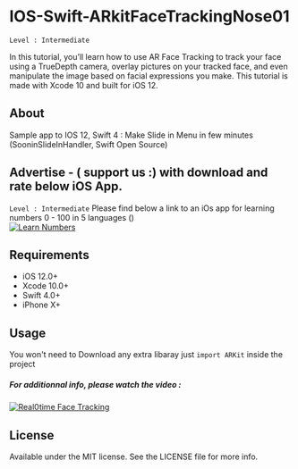 # IOS-Swift-ARkitFaceTrackingNose01
``` Level : Intermediate ```

In this tutorial, you’ll learn how to use AR Face Tracking to track your face using a TrueDepth camera, overlay pictures on your tracked face, and even manipulate the image based on facial expressions you make. This tutorial is made with Xcode 10 and built for iOS 12.

## About

Sample app to IOS 12, Swift 4 : Make Slide in Menu in few minutes (SooninSlideInHandler, Swift Open Source) 

## Advertise - ( support us :) with download and rate below iOS App.
``` Level : Intermediate ```
Please find below a link to an iOs app for learning numbers 0 - 100 in 5 languages ()   
[![Learn Numbers](https://img)](https://youtu)

## Requirements

- iOS 12.0+
- Xcode 10.0+
- Swift 4.0+
- iPhone X+

## Usage

You won't need to Download any extra libaray just ```import ARKit``` inside the project 

##### For additionnal info, please watch the video : 
[![Real0time Face Tracking](https://img.youtube.com/vi/2CQDV2SOyOo/hqdefault.jpg)](https://youtu.be/2CQDV2SOyOo)

## License

Available under the MIT license. See the LICENSE file for more info.
